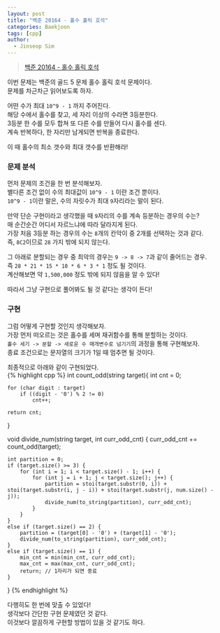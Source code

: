 ```yaml
---
layout: post
title: "백준 20164 - 홀수 홀릭 호석"
categories: Baekjoon
tags: [cpp]
author:
  - Jinseop Sim
---
```

> [백준 20164 - 홀수 홀릭 호석](https://www.acmicpc.net/problem/20164)

이번 문제는 백준의 골드 5 문제 홀수 홀릭 호석 문제이다.  
문제를 차근차근 읽어보도록 하자.  

어떤 수가 최대 ```10^9 - 1``` 까지 주어진다.  
해당 수에서 홀수를 찾고, 세 자리 이상의 수라면 3등분한다.  
3등분 한 수를 모두 합쳐 또 다른 수를 만들어 다시 홀수를 센다.  
계속 반복하다, 한 자리만 남게되면 반복을 종료한다.  

이 때 홀수의 최소 갯수와 최대 갯수를 반환해라!  

### 문제 분석
먼저 문제의 조건을 한 번 분석해보자.  
별다른 조건 없이 수의 최대값이 ```10^9 - 1``` 이란 조건 뿐이다.  
```10^9 - 1```이란 말은, 수의 자릿수가 최대 ```9```자리라는 말이 된다.  

만약 단순 구현이라고 생각했을 때 ```9```자리의 수를 계속 등분하는 경우의 수는?  
매 순간순간 어디서 자르느냐에 따라 달라지게 된다.  
가장 처음 3등분 하는 경우의 수는 ```8```개의 칸막이 중 2개를 선택하는 것과 같다.  
즉, ```8C2```이므로 ```28``` 가지 밖에 되지 않는다.  

그 아래로 분할되는 경우 중 최악의 경우는 ```9 -> 8 -> 7```과 같이 줄어드는 경우.  
즉 ```28 * 21 * 15 * 10 * 6 * 3 * 1``` 정도 될 것이다.  
계산해보면 약 ```1,500,000``` 정도 밖에 되지 않음을 알 수 있다!  

따라서 그냥 구현으로 풀어봐도 될 것 같다는 생각이 든다!  

### 구현
그럼 어떻게 구현할 것인지 생각해보자.  
가장 먼저 떠오르는 것은 홀수를 세며 재귀함수를 통해 분할하는 것이다.  
```홀수 세기 -> 분할 -> 새로운 수 매개변수로 넘기기```의 과정을 통해 구현해보자.  
종료 조건으로는 문자열의 크기가 1일 때 멈추면 될 것이다.  

최종적으로 아래와 같이 구현되었다.  
{% highlight cpp %}
int count_odd(string target){
	int cnt = 0;

	for (char digit : target)
		if ((digit - '0') % 2 != 0)
			cnt++;

	return cnt;
}

void divide_num(string target, int curr_odd_cnt) {
	curr_odd_cnt += count_odd(target);

	int partition = 0;
	if (target.size() >= 3) {
		for (int i = 1; i < target.size() - 1; i++) {
			for (int j = i + 1; j < target.size(); j++) {
				partition = stoi(target.substr(0, i)) + stoi(target.substr(i, j - i)) + stoi(target.substr(j, num.size() - j));
				divide_num(to_string(partition), curr_odd_cnt);
			}
		}
	}
	else if (target.size() == 2) {
		partition = (target[0] - '0') + (target[1] - '0');
		divide_num(to_string(partition), curr_odd_cnt);
	}
	else if (target.size() == 1) {
		min_cnt = min(min_cnt, curr_odd_cnt);
		max_cnt = max(max_cnt, curr_odd_cnt);
		return; // 1자리가 되면 종료
	}
}
{% endhighlight %}  

다행히도 한 번에 맞출 수 있었다!  
생각보다 간단한 구현 문제였던 것 같다.  
이것보다 깔끔하게 구현할 방법이 있을 것 같기도 하다.  
